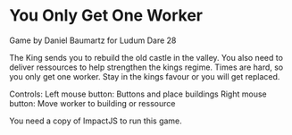 You Only Get One Worker
=======================

Game by Daniel Baumartz for Ludum Dare 28

The King sends you to rebuild the old castle in the valley.
You also need to deliver ressources to help strengthen the kings regime.
Times are hard, so you only get one worker.
Stay in the kings favour or you will get replaced.

Controls:
Left mouse button: Buttons and place buildings
Right mouse button: Move worker to building or ressource

You need a copy of ImpactJS to run this game.
